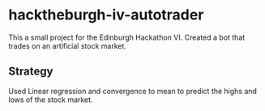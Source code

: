 # hacktheburgh-iv-autotrader

This a small project for the Edinburgh Hackathon VI. Created a bot that trades on an artificial stock market.

## Strategy

Used Linear regression and convergence to mean to predict the highs and lows of the stock market.
